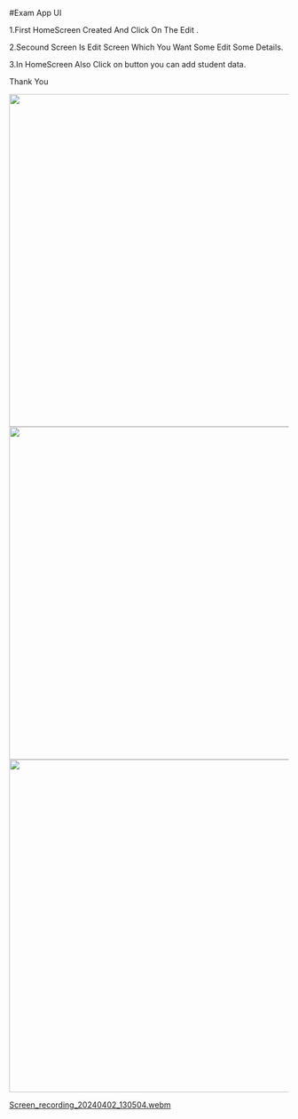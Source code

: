 #Exam App UI

1.First HomeScreen Created And Click On The Edit .

2.Secound Screen Is Edit Screen Which You Want Some Edit Some Details.

3.In HomeScreen Also Click on button you can add student data.

Thank You
<p>
  <img src="https://github.com/Ajayp007/examcore/assets/156168895/50bb69fe-b74a-4696-9fca-61622666a5ec" height="600",width="300">
  <img src="https://github.com/Ajayp007/examcore/assets/156168895/03350b10-8b53-4765-bbd3-20d08ffde384" height="600",width="300">
  <img src="https://github.com/Ajayp007/examcore/assets/156168895/3f44c4a3-f88e-44fc-8aa4-f3fa1ac5f582" height="600",width="300">   
</p> 

[Screen_recording_20240402_130504.webm](https://github.com/Ajayp007/examcore/assets/156168895/29f86e80-cd93-43ea-a37a-052761dc552d)
